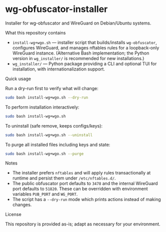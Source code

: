 # wg-obfuscator-installer

Installer for wg-obfuscator and WireGuard on Debian/Ubuntu systems.

What this repository contains

- `install-wg+wgo.sh` — installer script that builds/installs `wg-obfuscator`, configures WireGuard, and manages nftables rules for a loopback-only WireGuard instance. (Alternative Bash implementation; the Python version in `wg_installer/` is recommended for new installations.)
- `wg_installer/` — Python package providing a CLI and optional TUI for installation, with internationalization support.

Quick usage

Run a dry-run first to verify what will change:

```bash
sudo bash install-wg+wgo.sh --dry-run
```

To perform installation interactively:

```bash
sudo bash install-wg+wgo.sh
```

To uninstall (safe remove, keeps configs/keys):

```bash
sudo bash install-wg+wgo.sh --uninstall
```

To purge all installed files including keys and state:

```bash
sudo bash install-wg+wgo.sh --purge
```

Notes

- The installer prefers `nftables` and will apply rules transactionally at runtime and persist them under `/etc/nftables.d/`.
- The public obfuscator port defaults to `3478` and the internal WireGuard port defaults to `51820`. These can be overridden with environment variables `PUB_PORT` and `WG_PORT`.
- The script has a `--dry-run` mode which prints actions instead of making changes.

License

This repository is provided as-is; adapt as necessary for your environment.
